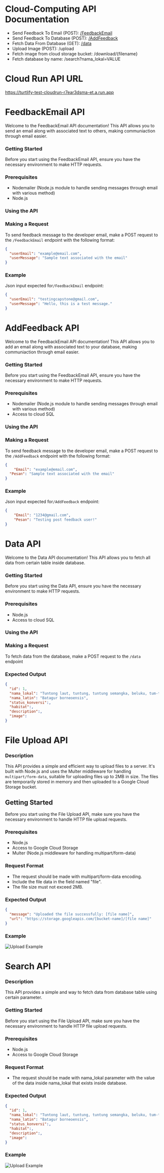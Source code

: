 # Cloud-Computing API Documentation

* Send Feedback To Email (POST): [/FeedbackEmail](#feedbackemail-api)
* Send Feedback To Database (POST): [/AddFeedback](#addfeedback-api)
* Fetch Data From Database (GET): [/data](#addfeedback-api)
* Upload Image (POST): /upload
* Fetch image from cloud storage bucket: /download/{filename}
* Fetch database by name: /search?nama_lokal=VALUE

# Cloud Run API URL
https://turtlify-test-cloudrun-r7ear3dsma-et.a.run.app

# FeedbackEmail API

Welcome to the FeedbackEmail API documentation! This API allows you to send an email along with associated text to others, making communiaction through email easier.

### Getting Started

Before you start using the FeedbackEmail API, ensure you have the necessary environment to make HTTP requests.

### Prerequisites
- Nodemailer (Node.js module to handle sending messages through email with various method)
- Node.js

### Using the API

### Making a Request

To send feedback message to the developer email, make a POST request to the `/FeedbackEmail` endpoint with the following format:

```json
{
  "userEmail": "example@email.com",
  "userMessage": "Sample text associated with the email"
}
```
### Example

Json input expected for`/FeedbackEmail` endpoint:

```json
{
  "userEmail": "testingcapstone@gmail.com",
  "userMessage": "Hello, this is a test message."
}
```

# AddFeedback API

Welcome to the FeedbackEmail API documentation! This API allows you to add an email along with associated text to your database, making communiaction through email easier.

### Getting Started

Before you start using the FeedbackEmail API, ensure you have the necessary environment to make HTTP requests.

### Prerequisites
- Nodemailer (Node.js module to handle sending messages through email with various method)
- Access to cloud SQL

### Using the API

### Making a Request

To send feedback message to the developer email, make a POST request to the `/AddFeedback` endpoint with the following format:

```json
{
    "Email": "example@email.com",
  "Pesan": "Sample text associated with the email"
}
```
### Example

Json input expected for`/AddFeedback` endpoint:

```json
{
    "Email": "1234@gmail.com",
    "Pesan": "Testing post feedback user!"
}
```

# Data API

Welcome to the Data API documentation! This API allows you to fetch all data from certain table inside database.

### Getting Started

Before you start using the Data API, ensure you have the necessary environment to make HTTP requests.

### Prerequisites
- Node.js
- Access to cloud SQL
  
### Using the API

### Making a Request

To fetch data from the database, make a POST request to the `/data` endpoint

### Expected Output
```json
{
  "id": 1,
  "nama_lokal": "Tuntong laut, tuntung, tuntung semangka, beluku, tum-tum",
  "nama_latin": "Batagur borneoensis",
  "status_konversi":,
  "habitat":,
  "description":,
  "image":
}
```

# File Upload API

### Description

This API provides a simple and efficient way to upload files to a server. It's built with Node.js and uses the Multer middleware for handling `multipart/form-data`, suitable for uploading files up to 2MB in size. The files are temporarily stored in memory and then uploaded to a Google Cloud Storage bucket.

## Getting Started
Before you start using the File Upload API, make sure you have the necessary environment to handle HTTP file upload requests.

### Prerequisites

- Node.js
- Access to Google Cloud Storage
- Multer (Node.js middleware for handling multipart/form-data)
  
### Request Format
- The request should be made with multipart/form-data encoding.
- Include the file data in the field named "file".
- The file size must not exceed 2MB.
  
### Expected Output
```json
{
  "message": "Uploaded the file successfully: [file name]",
  "url": "https://storage.googleapis.com/[bucket-name]/[file name]"
}
```
### Example
![Upload Example](Readme-Img/Upload.png)

# Search API

### Description

This API provides a simple and way to fetch data from database table using certain parameter. 

### Getting Started
Before you start using the File Upload API, make sure you have the necessary environment to handle HTTP file upload requests.

### Prerequisites

- Node.js
- Access to Google Cloud Storage
  
### Request Format
- The request should be made with nama_lokal parameter with the value of the data inside nama_lokal that exists inside database.

### Expected Output
```json
{
  "id": 1,
  "nama_lokal": "Tuntong laut, tuntung, tuntung semangka, beluku, tum-tum",
  "nama_latin": "Batagur borneoensis",
  "status_konversi":,
  "habitat":,
  "description":,
  "image":
}
```
### Example
![Upload Example](Readme-Img/Searchbyname.png)
